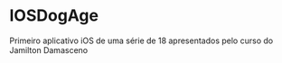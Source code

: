 # IOSDogAge
Primeiro aplicativo iOS de uma série de 18 apresentados pelo curso do Jamilton Damasceno
